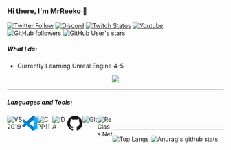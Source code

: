 ### Hi there, I'm MrReeko 👋

[![Twitter Follow](https://img.shields.io/twitter/follow/MrReekoTV?color=%234183c4&logo=twitter&style=for-the-badge)](https://twitter.com/intent/follow?original_referer=https%3A%2F%2Fgithub.com%2FMrReekoTV&screen_name=MrReekoTV)
[![Discord](https://img.shields.io/twitter/url?color=%234183c4&label=Discord&logo=discord&style=for-the-badge&url=https%3A%2F%2Fdiscord.gg%2FAMTDZvC)](https://discord.gg/BmpaEsHYcX)
[![Twitch Status](https://img.shields.io/twitch/status/MrReekoFTWxD?color=%234183c4&logo=Twitch&style=for-the-badge)](https://twitch.tv/MrReekoFTWxD)
[![Youtube](https://img.shields.io/twitter/url?color=%234183c4&label=Youtube&logo=youtube&style=for-the-badge&url=https%3A%2F%2Fdiscord.gg%2FAMTDZvC)](https://www.youtube.com/channel/UCCPb7bwUiN5TKueb4pOsejQ)</br>
![GitHub followers](https://img.shields.io/github/followers/MrReekoFTWxD?label=Github%20Follower&logo=github&style=for-the-badge)
![GitHub User's stars](https://img.shields.io/github/stars/MrReekoFTWxD?affiliations=OWNER&color=%234183c4&label=Github%20Stars&logo=github&style=for-the-badge)

##### What I do:
- Currently Learning Unreal Engine 4-5 



<p align="center">
  <img src="https://c.tenor.com/K9-SqJMNjkEAAAAC/emotional-damage.gif" />
</p>

---

##### Languages and Tools:

<img align="left" alt="VS2019" width="35px" src="https://upload.wikimedia.org/wikipedia/commons/thumb/c/cd/Visual_Studio_2017_Logo.svg/1024px-Visual_Studio_2017_Logo.svg.png"/>
<img align="left" alt="Visual Studio Code" width="35px" src="https://raw.githubusercontent.com/github/explore/80688e429a7d4ef2fca1e82350fe8e3517d3494d/topics/visual-studio-code/visual-studio-code.png" />
<img align="left" alt="CPP11" width="35px" src="https://upload.wikimedia.org/wikipedia/commons/thumb/1/18/ISO_C%2B%2B_Logo.svg/306px-ISO_C%2B%2B_Logo.svg.png" />
<img align="left" alt="IDA" width="35px" src="https://www.saashub.com/images/app/service_logos/19/1e0d827a9c4c/large.png?1541972415" />
<img align="left" alt="GitHub" width="35px" src="https://raw.githubusercontent.com/github/explore/78df643247d429f6cc873026c0622819ad797942/topics/github/github.png" />
<img align="left" alt="Git" width="35px" src="https://upload.wikimedia.org/wikipedia/commons/thumb/3/3f/Git_icon.svg/1024px-Git_icon.svg.png" />
<img align="left" alt="ReClass.Net" width="35px" src="https://avatars.githubusercontent.com/u/36203059?s=200&v=4" />




</br>

---
![Top Langs](https://github-readme-stats.vercel.app/api/top-langs/?username=MrReekoFTWxD&layout=compact&theme=dracula)
![Anurag's github stats](https://github-readme-stats.vercel.app/api?username=MrReekoFTWxD&show_icons=true&theme=dracula)
